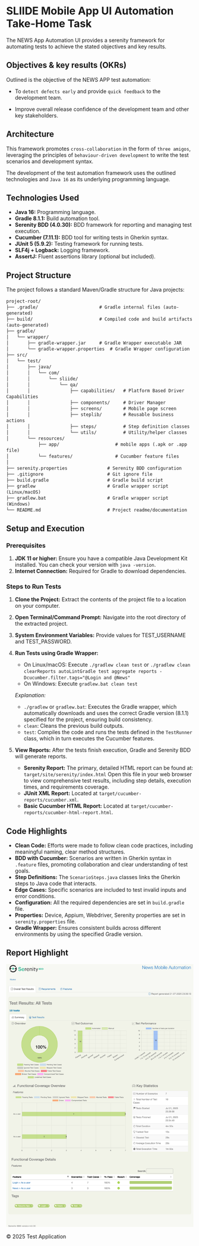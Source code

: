 # SLIIDE Mobile App UI Automation Take-Home Task
The NEWS App Automation UI provides a serenity framework for automating tests to achieve the stated
objectives and key results.

## Objectives &amp; key results (OKRs)

Outlined is the objective of the NEWS APP test automation:

* To `detect defects early` and provide `quick feedback` to the development team.

* Improve overall release confidence of the development team and other key stakeholders.

## Architecture

This framework promotes `cross-collaboration` in the form of `three amigos`, leveraging the principles
of `behaviour-driven development` to write the test scenarios and development syntax.

The development of the test automation framework uses the outlined technologies and `Java 16` as its underlying
programming language.

## Technologies Used

*   **Java 16:** Programming language.
*   **Gradle 8.1.1:** Build automation tool.
*   **Serenity BDD (4.0.30):** BDD framework for reporting and managing test execution.
*   **Cucumber (7.11.1):** BDD tool for writing tests in Gherkin syntax.
*   **JUnit 5 (5.9.2):** Testing framework for running tests.
*   **SLF4j + Logback:** Logging framework.
*   **AssertJ:** Fluent assertions library (optional but included).

## Project Structure

The project follows a standard Maven/Gradle structure for Java projects:

```
project-root/
├── .gradle/                       # Gradle internal files (auto-generated)
├── build/                         # Compiled code and build artifacts (auto-generated)
├── gradle/
│   └── wrapper/
│       ├── gradle-wrapper.jar     # Gradle Wrapper executable JAR
│       └── gradle-wrapper.properties  # Gradle Wrapper configuration
├── src/
│   └── test/
│       ├── java/
│       │   └── com/
│       │       └── sliide/
│       │           └── qa/
│       │               ├── capabilities/   # Platform Based Driver Capabilities
│       │               ├── components/     # Driver Manager
│       │               ├── screens/        # Mobile page screen
│       │               ├── steplib/        # Reusable business actions
│       │               ├── steps/          # Step definition classes 
│       │               └── utils/          # Utility/helper classes 
│       └── resources/
            ├── app/                     # mobile apps (.apk or .app file)
│           └── features/                # Cucumber feature files
│           
├── serenity.properties               # Serenity BDD configuration
├── .gitignore                        # Git ignore file
├── build.gradle                      # Gradle build script
├── gradlew                           # Gradle wrapper script (Linux/macOS)
├── gradlew.bat                       # Gradle wrapper script (Windows)
└── README.md                         # Project readme/documentation
```

## Setup and Execution

### Prerequisites

1.  **JDK 11 or higher:** Ensure you have a compatible Java Development Kit installed. You can check your version with `java -version`.
2.  **Internet Connection:** Required for Gradle to download dependencies.

### Steps to Run Tests

1.  **Clone the Project:** Extract the contents of the project file to a location on your computer.
2.  **Open Terminal/Command Prompt:** Navigate into the root directory of the extracted project.
3.  **System Environment Variables:** Provide values for TEST_USERNAME and TEST_PASSWORD. 
4.  **Run Tests using Gradle Wrapper:**
    *   On Linux/macOS: Execute `./gradlew clean test` or
        `./gradlew clean clearReports autoLintGradle test aggregate reports -Dcucumber.filter.tags="@Login and @News"`
    *   On Windows: Execute `gradlew.bat clean test`

    *Explanation:*
    *   `./gradlew` or `gradlew.bat`: Executes the Gradle wrapper, which automatically downloads and uses the correct Gradle version (8.1.1) specified for the project, ensuring build consistency.
    *   `clean`: Cleans the previous build outputs.
    *   `test`: Compiles the code and runs the tests defined in the `TestRunner` class, which in turn executes the Cucumber features.

5.  **View Reports:** After the tests finish execution, Gradle and Serenity BDD will generate reports.
    *   **Serenity Report:** The primary, detailed HTML report can be found at:
        `target/site/serenity/index.html`
        Open this file in your web browser to view comprehensive test results, including step details, execution times, and requirements coverage.
    *   **JUnit XML Report:** Located at `target/cucumber-reports/cucumber.xml`.
    *   **Basic Cucumber HTML Report:** Located at `target/cucumber-reports/cucumber-html-report.html`.

## Code Highlights

*   **Clean Code:** Efforts were made to follow clean code practices, including meaningful naming, clear method structures.
*   **BDD with Cucumber:** Scenarios are written in Gherkin syntax in `.feature` files, promoting collaboration and clear understanding of test goals.
*   **Step Definitions:** The `ScenarioSteps.java` classes links the Gherkin steps to Java code that interacts.
*   **Edge Cases:** Specific scenarios are included to test invalid inputs and error conditions.
*   **Configuration:** All the required dependencies are set in `build.gradle` file.
*   **Properties:** Device, Appium, Webdriver, Serenity properties are set in `serenity.properties` file.
*   **Gradle Wrapper:** Ensures consistent builds across different environments by using the specified Gradle version.

## Report Highlight
![screenshot.png](screenshot.png)

&copy; 2025 Test Application 

